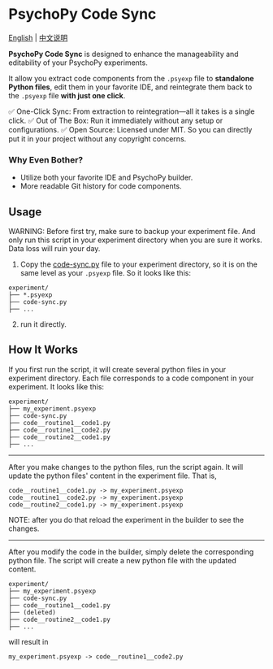 # PsychoPy Code Sync

[English](README.md) | [中文说明](README.zh.md)

**PsychoPy Code Sync** is designed to enhance the manageability and editability of your PsychoPy experiments. 

It allow you extract code components from the `.psyexp` file to **standalone Python files**, edit them in your favorite IDE, and reintegrate them back to the `.psyexp` file **with just one click**.

✅ One-Click Sync: From extraction to reintegration—all it takes is a single click.
✅ Out of The Box: Run it immediately without any setup or configurations.
✅ Open Source: Licensed under MIT. So you can directly put it in your project without any copyright concerns.

### Why Even Bother?

- Utilize both your favorite IDE and PsychoPy builder. 
- More readable Git history for code components.

## Usage

WARNING: Before first try, make sure to backup your experiment file. And only run this script in your experiment directory when you are sure it works. Data loss will ruin your day.

1. Copy the [code-sync.py](code-sync.py) file to your experiment directory, so it is on the same level as your `.psyexp` file. So it looks like this:

```
experiment/
├── *.psyexp
├── code-sync.py
├── ...
```

2. run it directly.

## How It Works

If you first run the script, it will create several python files in your experiment directory. Each file corresponds to a code component in your experiment. It looks like this:

```
experiment/
├── my_experiment.psyexp
├── code-sync.py
├── code__routine1__code1.py
├── code__routine1__code2.py
├── code__routine2__code1.py
├── ...
```

---

After you make changes to the python files, run the script again. It will update the python files' content in the experiment file. That is,

```
code__routine1__code1.py -> my_experiment.psyexp
code__routine1__code2.py -> my_experiment.psyexp
code__routine2__code1.py -> my_experiment.psyexp
```

NOTE: after you do that reload the experiment in the builder to see the changes.

---

After you modify the code in the builder, simply delete the corresponding python file. The script will create a new python file with the updated content.

```
experiment/
├── my_experiment.psyexp
├── code-sync.py
├── code__routine1__code1.py
├── (deleted)
├── code__routine2__code1.py
├── ...
```

will result in

```
my_experiment.psyexp -> code__routine1__code2.py
```
